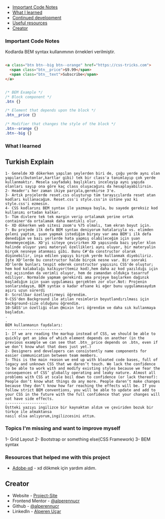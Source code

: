 - [Important Code Notes](#Important-Code-Notes)
- [What I learned](#what-i-learned)
- [Continued development](#Topics-I'm-missing-and-want-to-improve-myself)
- [Useful resources](#Resources-that-helped-me-with-this-project)
- [Creator](#Creator)

### Important Code Notes

Kodlarda BEM syntax kullanımının örnekleri verilmiştir.

```html

<a class="btn btn--big btn--orange" href="https://css-tricks.com">
  <span class="btn__price">$9.99</span>
  <span class="btn__text">Subscribe</span>
</a>

```

```css

/* BEM Example */
/* Block component */
.btn {}

/* Element that depends upon the block */ 
.btn__price {}

/* Modifier that changes the style of the block */
.btn--orange {} 
.btn--big {}

```

### What I learned 

Turkish Explain
-----------------
    1- Genelde XD dökerken yapılan şeylerden biri de, çoğu yerde aynı olan yapıları(butonlar,kartlar gibi) tek bir class'a tanımlayıp çok yerde kullanmaktır. Mesela sayfadaki başlıkları inceleyip aynı yapıda olanları sayıp ona göre kaç class oluşacağını da hesaplayabilirsin.
    2- Header'ı her zaman ikiye parçala,gerekirse 3'e.
    3- Artık projelerde reset.css oluşturup tüm tarayıcılarda reset atan kodları kullanacağım. Reset.css'i style.css'in üstüne yaz ki style.css'i ezmesin.
    4- CSS kodlarını BEM syntax ile yazmaya başla, bu sayede gereksiz kod kullanımı ortadan kalkar.
    5- Tüm divlere tek tek margin verip ortalamak yerine ortak container'da ortalamak daha mantıklı olur.
    6- XD dökerken web sitesi zoom'u %75 olmalı, tam ekran boyut için.
    7- Bu projede ilk defa BEM syntax deniyorum hatalarıyla vs. elimden geleni yaptım, şuan yapmak istediğim birşey var ama BEM'i ilk defa denediğim ve bazı yerlerde hata yapmış olabileceğim için şuan denemeyeceğim. XD'yi siteye çevirirken XD yapısında bazı şeyler klon halinde oluyor yani materyal özellikleri aynı oluyor, bir materyalin birçok nesneye atanması gibi. Bunu C#'da constructor olarak düşünebilir, inşa edilen yapıyı birçok yerde kullanmak diyebiliriz. İşte XD'lerde bu constructor halde birçok nesne var. Bir sonraki XD'lerde bunları tespit ederek constructor yapısını CSS'de oluştur; hem kod kalabalığı kalkıyor(temiz kod),hem daha az kod yazıldığı için hız açısından da verimli oluyor, hem de zamandan oldukça tasarruf ediliyor. Normalde yapmam gerekirdi ama projeye başlarken dağınık başladığım için şuan uygulaması gerçekten zor olur.Not: Projenin sonlarındayım, BEM syntax o kadar efsane ki eğer bunu uygulamasaydım aşırı uzun sürerdi
    8- Scrollbar özelleştirmeyi öğrendim.
    9-CSS'den Background ile atılan resimlerin boyutlandırılması için background-size olduğunu öğrendim.
    10-SASS'ın özelliği olan @mixin leri öğrendim ve daha sık kullanmaya başladım.
    .
    .
    BEM kullanmanın faydaları:
    --------------------------
    1- If we are reading the markup instead of CSS, we should be able to quickly get an idea of which element depends on another (in the previous example we can see that .btn__price depends on .btn, even if we don’t know what that does just yet.)
    2- Designers and developers can consistently name components for easier communication between team members.
    3- This is the main reason we end up with bloated code bases, full of legacy and unknown CSS that we daren’t touch. We lack the confidence to be able to work with and modify existing styles because we fear the consequences of CSS’ globally operating and leaky nature. Almost all problems with CSS at scale boil down to confidence (or lack thereof): People don’t know what things do any more. People daren’t make changes because they don’t know how far reaching the effects will be. If you follow strict BEM conventions, you will be able to update and add to your CSS in the future with the full confidence that your changes will not have side effects.
    -------------------
    Üstteki yazıyı ingilizce bir kaynaktan aldım ve çeviriden bozuk bir türkçe ile atmaktansa
    nasıl olsa anlıyorum,ingilizcesini attım.




### Topics I'm missing and want to improve myself

1- Grid Layout 
2- Bootstrap or something else(CSS Framework)
3- BEM syntax

### Resources that helped me with this project

- [Adobe-xd](https://www.youtube.com/watch?v=VgsA3X1ITfI&list=PLnxg6aKjxXxglseWB4nj9TYSxRAjOd_CU&index=1&t=11s) - xd dökmek için yardım aldım.

## Creator

- Website - [Project-Site]()
- Frontend Mentor - [@alperennucr](https://www.frontendmentor.io/profile/alperennucr)
- Github - [@alperennucr](https://github.com/alperennucr)
- LinkedIn - [Alperen Uçar](https://www.linkedin.com/in/alperen-u%C3%A7ar-a26434247/)

